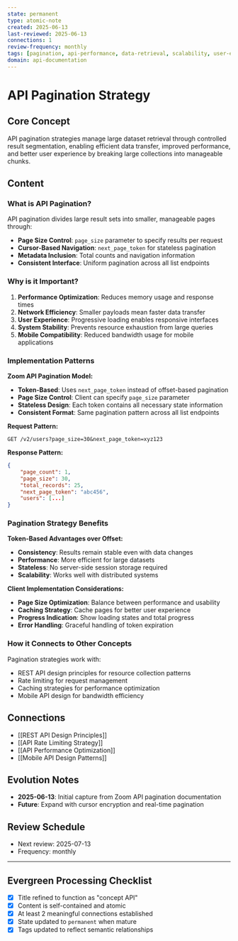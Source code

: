 ```yaml
---
state: permanent
type: atomic-note
created: 2025-06-13
last-reviewed: 2025-06-13
connections: 1
review-frequency: monthly
tags: [pagination, api-performance, data-retrieval, scalability, user-experience]
domain: api-documentation
---
```

# API Pagination Strategy

## Core Concept

API pagination strategies manage large dataset retrieval through controlled result segmentation, enabling efficient data transfer, improved performance, and better user experience by breaking large collections into manageable chunks.

## Content

### What is API Pagination?

API pagination divides large result sets into smaller, manageable pages through:
- **Page Size Control**: `page_size` parameter to specify results per request
- **Cursor-Based Navigation**: `next_page_token` for stateless pagination
- **Metadata Inclusion**: Total counts and navigation information
- **Consistent Interface**: Uniform pagination across all list endpoints

### Why is it Important?

1. **Performance Optimization**: Reduces memory usage and response times
2. **Network Efficiency**: Smaller payloads mean faster data transfer
3. **User Experience**: Progressive loading enables responsive interfaces
4. **System Stability**: Prevents resource exhaustion from large queries
5. **Mobile Compatibility**: Reduced bandwidth usage for mobile applications

### Implementation Patterns

**Zoom API Pagination Model:**
- **Token-Based**: Uses `next_page_token` instead of offset-based pagination
- **Page Size Control**: Client can specify `page_size` parameter
- **Stateless Design**: Each token contains all necessary state information
- **Consistent Format**: Same pagination pattern across all list endpoints

**Request Pattern:**
```
GET /v2/users?page_size=30&next_page_token=xyz123
```

**Response Pattern:**
```json
{
    "page_count": 1,
    "page_size": 30,
    "total_records": 25,
    "next_page_token": "abc456",
    "users": [...]
}
```

### Pagination Strategy Benefits

**Token-Based Advantages over Offset:**
- **Consistency**: Results remain stable even with data changes
- **Performance**: More efficient for large datasets
- **Stateless**: No server-side session storage required
- **Scalability**: Works well with distributed systems

**Client Implementation Considerations:**
- **Page Size Optimization**: Balance between performance and usability
- **Caching Strategy**: Cache pages for better user experience
- **Progress Indication**: Show loading states and total progress
- **Error Handling**: Graceful handling of token expiration

### How it Connects to Other Concepts

Pagination strategies work with:
- REST API design principles for resource collection patterns
- Rate limiting for request management
- Caching strategies for performance optimization
- Mobile API design for bandwidth efficiency

## Connections

- [[REST API Design Principles]]
- [[API Rate Limiting Strategy]]
- [[API Performance Optimization]]
- [[Mobile API Design Patterns]]

## Evolution Notes

- **2025-06-13**: Initial capture from Zoom API pagination documentation
- **Future**: Expand with cursor encryption and real-time pagination

## Review Schedule

- Next review: 2025-07-13
- Frequency: monthly

---

## Evergreen Processing Checklist

- [x] Title refined to function as "concept API"
- [x] Content is self-contained and atomic
- [x] At least 2 meaningful connections established
- [x] State updated to `permanent` when mature
- [x] Tags updated to reflect semantic relationships